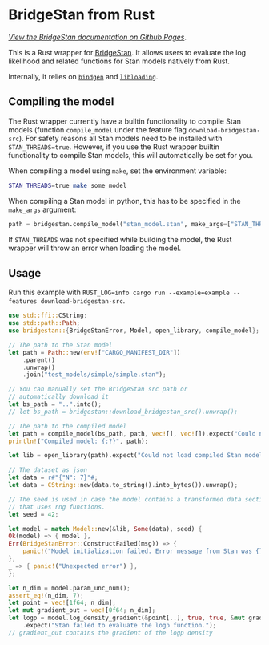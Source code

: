 # BridgeStan from Rust

[*View the BridgeStan documentation on Github Pages*](https://roualdes.github.io/bridgestan/latest/languages/rust.html).

This is a Rust wrapper for [BridgeStan](https://github.com/roualdes/bridgestan). It
allows users to evaluate the log likelihood and related functions for Stan models
natively from Rust.

Internally, it relies on [`bindgen`](https://docs.rs/bindgen/) and
[`libloading`](https://docs.rs/libloading/).

## Compiling the model

The Rust wrapper currently have a builtin functionality to compile Stan models (function `compile_model` under the feature flag `download-bridgestan-src`). For safety reasons all Stan models need to be installed with `STAN_THREADS=true`. However, if you use the Rust wrapper builtin functionality to compile Stan models, this will automatically be set for you.

When compiling a model using `make`, set the environment variable:

```bash
STAN_THREADS=true make some_model
```

When compiling a Stan model in python, this has to be specified in the `make_args`
argument:

```python
path = bridgestan.compile_model("stan_model.stan", make_args=["STAN_THREADS=true"])
```

If `STAN_THREADS` was not specified while building the model, the Rust wrapper
will throw an error when loading the model.

## Usage

Run this example with `RUST_LOG=info cargo run --example=example --features download-bridgestan-src`.

```rust
use std::ffi::CString;
use std::path::Path;
use bridgestan::{BridgeStanError, Model, open_library, compile_model};

// The path to the Stan model
let path = Path::new(env!["CARGO_MANIFEST_DIR"])
    .parent()
    .unwrap()
    .join("test_models/simple/simple.stan");

// You can manually set the BridgeStan src path or
// automatically download it
let bs_path = "..".into();
// let bs_path = bridgestan::download_bridgestan_src().unwrap();

// The path to the compiled model
let path = compile_model(bs_path, path, vec![], vec![]).expect("Could not compile Stan model.");
println!("Compiled model: {:?}", path);

let lib = open_library(path).expect("Could not load compiled Stan model.");

// The dataset as json
let data = r#"{"N": 7}"#;
let data = CString::new(data.to_string().into_bytes()).unwrap();

// The seed is used in case the model contains a transformed data section
// that uses rng functions.
let seed = 42;

let model = match Model::new(&lib, Some(data), seed) {
Ok(model) => { model },
Err(BridgeStanError::ConstructFailed(msg)) => {
    panic!("Model initialization failed. Error message from Stan was {}", msg)
},
_ => { panic!("Unexpected error") },
};

let n_dim = model.param_unc_num();
assert_eq!(n_dim, 7);
let point = vec![1f64; n_dim];
let mut gradient_out = vec![0f64; n_dim];
let logp = model.log_density_gradient(&point[..], true, true, &mut gradient_out[..])
    .expect("Stan failed to evaluate the logp function.");
// gradient_out contains the gradient of the logp density
```

